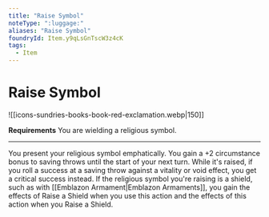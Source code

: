 ```yaml
---
title: "Raise Symbol"
noteType: ":luggage:"
aliases: "Raise Symbol"
foundryId: Item.y9qLsGnTscW3z4cK
tags:
  - Item
---
```


# Raise Symbol
![[icons-sundries-books-book-red-exclamation.webp|150]]

**Requirements** You are wielding a religious symbol.

* * *

You present your religious symbol emphatically. You gain a +2 circumstance bonus to saving throws until the start of your next turn. While it's raised, if you roll a success at a saving throw against a vitality or void effect, you get a critical success instead. If the religious symbol you're raising is a shield, such as with [[Emblazon Armament|Emblazon Armaments]], you gain the effects of Raise a Shield when you use this action and the effects of this action when you Raise a Shield.
